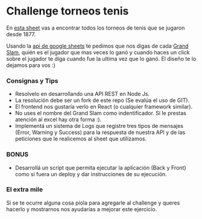 # Challenge torneos tenis

En [esta sheet](https://docs.google.com/spreadsheets/d/1GZu4w8_NiJS8I1--C-N5O2dPoj_Bv-ojekMRDS2ToMQ/edit#gid=1490274874) vas a encontrar todos los torneos de tenis que se jugaron desde 1877.

Usando la [api de google sheets](https://developers.google.com/sheets/api/) te pedimos que nos digas de cada [Grand Slam](https://es.wikipedia.org/wiki/Grand_Slam_(tenis)), quién es el jugador que mas veces lo ganó y cuando haces un click sobre el jugador te diga cuando fue la ultima vez que lo ganó.
El diseño te lo dejamos para vos :)


### Consignas y Tips

* Resolvelo en desarrollando una API REST en Node Js.
* La resolución debe ser un fork de este repo (Se evalúa el uso de GIT).
* El frontend nos gustaría verlo en React (o cualquier framework similar).
* No uses el nombre del Grand Slam como indentificador. Si le prestas atención al excel hay otra forma :).
* Implementá un sistema de Logs que registre tres tipos de mensajes (Error, Warning y Success) para la respuesta de nuestra API y de las peticiones que le realicemos al sheet que utilizamos.

### BONUS

* Desarrollá un script que permita ejecutar la aplicación (Back y Front) como si fuera un deploy y dar instrucciones de su ejecución.

### El extra mile

Si se te ocurre alguna cosa piola para agregarle al challenge y queres hacerlo y mostrarnos nos ayudarías a mejorar este ejercicio.
